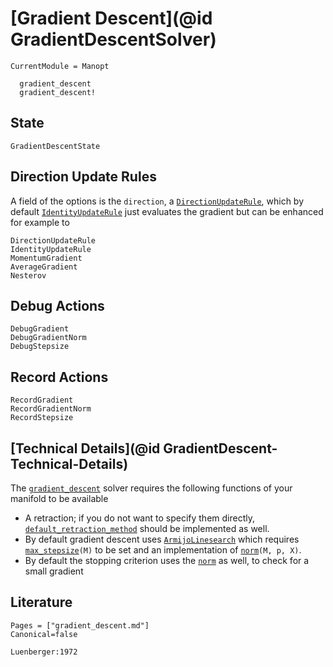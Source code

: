 # [Gradient Descent](@id GradientDescentSolver)

```@meta
CurrentModule = Manopt
```

```@docs
  gradient_descent
  gradient_descent!
```

## State

```@docs
GradientDescentState
```

## Direction Update Rules

A field of the options is the `direction`, a [`DirectionUpdateRule`](@ref), which by default [`IdentityUpdateRule`](@ref) just evaluates the gradient but can be enhanced for example to

```@docs
DirectionUpdateRule
IdentityUpdateRule
MomentumGradient
AverageGradient
Nesterov
```

## Debug Actions

```@docs
DebugGradient
DebugGradientNorm
DebugStepsize
```

## Record Actions

```@docs
RecordGradient
RecordGradientNorm
RecordStepsize
```

## [Technical Details](@id GradientDescent-Technical-Details)

The [`gradient_descent`](@ref) solver requires the following functions of your manifold to be available

* A retraction; if you do not want to specify them directly, [`default_retraction_method`](https://juliamanifolds.github.io/ManifoldsBase.jl/stable/retractions/#ManifoldsBase.default_retraction_method-Tuple{AbstractManifold}) should be implemented as well.
* By default gradient descent uses [`ArmijoLinesearch`](@ref) which requires [`max_stepsize`](@ref)`(M)` to be set and an implementation of [`norm`](https://juliamanifolds.github.io/ManifoldsBase.jl/stable/functions/#LinearAlgebra.norm-Tuple{AbstractManifold,%20Any,%20Any})`(M, p, X)`.
* By default the stopping criterion uses the [`norm`](https://juliamanifolds.github.io/ManifoldsBase.jl/stable/functions/#LinearAlgebra.norm-Tuple{AbstractManifold,%20Any,%20Any}) as well, to check for a small gradient

## Literature

```@bibliography
Pages = ["gradient_descent.md"]
Canonical=false

Luenberger:1972
```
